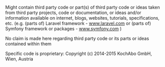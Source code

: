 Might contain third party code or part(s) of third party code or ideas taken from third party projects, code or documentation,
or ideas and/or information available on internet, blogs, websites, tutorials, specifications, etc.
(e.g. (parts of) Laravel framework - www.laravel.com
or (parts of) Symfony framework or packages - www.symfony.com )

No claim is made here regarding third party code or its parts or ideas contained within them

Specific code is proprietary: Copyright (c) 2014-2015 KochAbo GmbH, Wien, Austria
